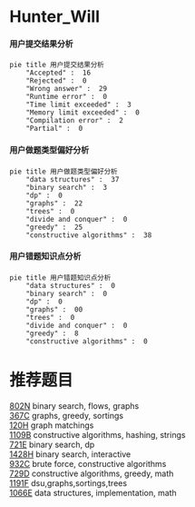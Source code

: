 # Hunter_Will

<!-- tabs:start -->



#### **用户提交结果分析**

```mermaid
pie title 用户提交结果分析
    "Accepted" :  16
    "Rejected" :  0
    "Wrong answer" :  29
    "Runtime error" :  0
    "Time limit exceeded" :  3
    "Memory limit exceeded" :  0
    "Compilation error" :  2
    "Partial" :  0
```

#### **用户做题类型偏好分析**

```mermaid
pie title 用户做题类型偏好分析
    "data structures" :  37
    "binary search" :  3
    "dp" :  0
    "graphs" :  22
    "trees" :  0
    "divide and conquer" :  0
    "greedy" :  25
    "constructive algorithms" :  38
```
#### **用户错题知识点分析**

```mermaid
pie title 用户错题知识点分析
    "data structures" :  0
    "binary search" :  0
    "dp" :  0
    "graphs" :  00
    "trees" :  0
    "divide and conquer" :  0
    "greedy" :  8
    "constructive algorithms" :  0
```



<!-- tabs:end -->
# 推荐题目
[802N](https://codeforces.com/contest/802/problem/N)		binary search,
                        flows,
                        graphs		  
[367C](https://codeforces.com/contest/367/problem/C)		graphs,
                        greedy,
                        sortings		  
[120H](https://codeforces.com/contest/120/problem/H)		graph matchings		  
[1109B](https://codeforces.com/contest/1109/problem/B)		constructive algorithms,
                        hashing,
                        strings		  
[721E](https://codeforces.com/contest/721/problem/E)		binary search,
                        dp		  
[1428H](https://codeforces.com/contest/1428/problem/H)		binary search,
                        interactive		  
[932C](https://codeforces.com/contest/932/problem/C)		brute force,
                        constructive algorithms		  
[729D](https://codeforces.com/contest/729/problem/D)		constructive algorithms,
                        greedy,
                        math		  
[1191F](https://codeforces.com/contest/1191/problem/F)		dsu,graphs,sortings,trees		  
[1066E](https://codeforces.com/contest/1066/problem/E)		data structures,
                        implementation,
                        math		  
